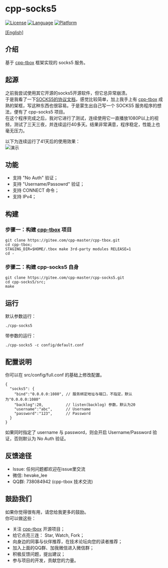 # cpp-socks5

[![License](https://img.shields.io/badge/License-MIT-green.svg)](LICENSE)
[![Language](https://img.shields.io/badge/language-c++11-red.svg)](https://en.cppreference.com/)
[![Platform](https://img.shields.io/badge/platform-linux-lightgrey.svg)](https://img.shields.io/badge/platform-linux-lightgrey.svg)

[[English]](README.md)

## 介绍
基于 [cpp-tbox](https://gitee.com/cpp-master/cpp-tbox) 框架实现的 socks5 服务。

## 起源
之前我尝试使用其它开源的socks5开源软件，但它总异常崩溃。  
于是我看了一下[SOCKS5的协议文档](https://datatracker.ietf.org/doc/rfc1928/)，感觉比较简单，加上我手上有 [cpp-tbox](https://gitee.com/cpp-master/cpp-tbox) 成熟的架框，写这种东西也很容易。于是蒙生出自己写一个 SOCKS5 服务程序的想法，便有了 cpp-socks5 项目。  
在这个程序完成之后，我对它进行了测试，连续使用它一直播放1080P以上的视频，测试了三天三夜，并连续运行40多天。结果非常满意，程序稳定，性能上也毫无压力。  

以下为连续运行了41天后的使用效果：  
![演示](documents/images/show.gif)

## 功能

- 支持 "No Auth" 验证；
- 支持 "Username/Passowrd" 验证；
- 支持 CONNECT 命令；
- 支持 IPv4；

## 构建
### 步骤一：构建 [cpp-tbox](https://gitee.com/cpp-master/cpp-tbox) 项目  
```
git clone https://gitee.com/cpp-master/cpp-tbox.git
cd cpp-tbox;
STAGING_DIR=$HOME/.tbox make 3rd-party modules RELEASE=1
cd -
```

### 步骤二：构建 cpp-socks5 自身
```
git clone https://gitee.com/cpp-master/cpp-socks5.git
cd cpp-socks5/src;
make
```

## 运行
默认参数运行：
```
./cpp-socks5
```
带参数的运行：
```
./cpp-socks5 -c config/default.conf
```


## 配置说明
你可以在 src/config/full.conf 的基础上修改配置。  
```
{
  "socks5": {
    "bind":"0.0.0.0:1080", // 服务绑定地址与端口，不指定，默认为"0.0.0.0:1080"
    "backlog":20,          // listen(backlog) 参数，默认为20
    "username":"abc",      // Username
    "password":"123",      // Password
  }
}
```
如果同时指定了 username 与 password，则会开启 Username/Password 验证，否则默认为 No Auth 验证。

## 反馈途径
- Issue: 任何问题都欢迎在issue里交流
- 微信: hevake_lee
- QQ群: 738084942 (cpp-tbox 技术交流)

## 鼓励我们
如果你觉得很有用，请您给我更多的鼓励。  
你可以做这些：

- 关注 [cpp-tbox](https://gitee.com/cpp-master/cpp-tbox) 开源项目；
- 给它点亮三连： Star, Watch, Fork；
- 向身边的同事与伙伴推荐，在技术论坛向您的读者推荐；
- 加入上面的QQ群、加我微信进入微信群；
- 积极反馈问题，提出建议；
- 参与项目的开发，贡献您的力量。
